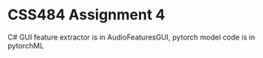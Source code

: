 # CSS484 Assignment 4
C# GUI feature extractor is in AudioFeaturesGUI, pytorch model code is in pytorchML
